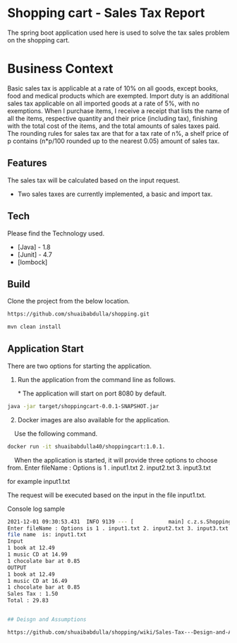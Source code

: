 # Shopping cart - Sales Tax Report

The spring boot application used here is used to solve the tax sales problem on the shopping cart.

# Business Context
Basic sales tax is applicable at a rate of 10% on all goods, except books, food and medical products which are exempted. Import duty is an additional
sales tax applicable on all imported goods at a rate of 5%, with no exemptions.
When I purchase items, I receive a receipt that lists the name of all the items, respective quantity and their price (including tax), finishing with the total cost
of the items, and the total amounts of sales taxes paid. The rounding rules for sales tax are that for a tax rate of n%, a shelf price of p contains (n*p/100
rounded up to the nearest 0.05) amount of sales tax.

## Features

The sales tax will be calculated based on the input request.
- Two sales taxes are currently implemented, a basic and import tax.
## Tech

Please find the Technology used.

- [Java] - 1.8
- [Junit] - 4.7
- [lombock] 

## Build

Clone the project from the below location.
```sh
https://github.com/shuaibabdulla/shopping.git
```

```sh
mvn clean install
```
## Application Start

There are two options for starting the application.

1. Run the application from the command line as follows.

      *  The application will start on port 8080 by default.

```sh
java -jar target/shoppingcart-0.0.1-SNAPSHOT.jar
```

2. Docker images are also available for the application.

    Use the following command.
    
```sh
docker run -it shuaibabdulla40/shoppingcart:1.0.1.
```
    
When the application is started, it will provide three options to choose from.
Enter fileName : Options is 1 . input1.txt 2. input2.txt 3. input3.txt 

for example
input1.txt

The request will be executed based on the input in the file input1.txt.

Console log sample

```sh
2021-12-01 09:30:53.431  INFO 9139 --- [           main] c.z.s.ShoppingCartApplication            : No active profile set, falling back to default profiles: default
Enter fileName : Options is 1 . input1.txt 2. input2.txt 3. input3.txt 
file name  is: input1.txt
Input
1 book at 12.49
1 music CD at 14.99
1 chocolate bar at 0.85
OUTPUT
1 book at 12.49
1 music CD at 16.49
1 chocolate bar at 0.85
Sales Tax : 1.50
Total : 29.83


## Deisgn and Assumptions

https://github.com/shuaibabdulla/shopping/wiki/Sales-Tax---Design-and-Assumptions
